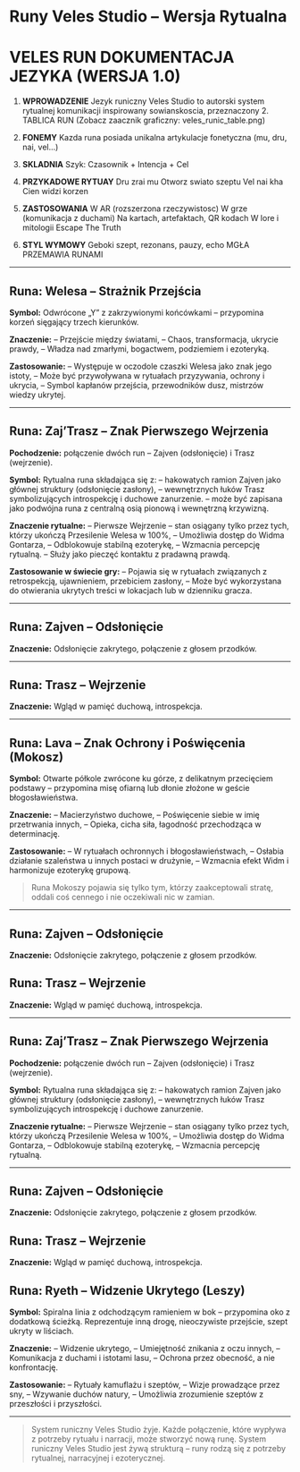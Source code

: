 
# Runy Veles Studio – Wersja Rytualna

# VELES RUN DOKUMENTACJA JEZYKA (WERSJA 1.0)

1. **WPROWADZENIE**
Jezyk runiczny Veles Studio to autorski system rytualnej komunikacji inspirowany sowianskoscia, przeznaczony 2. TABLICA RUN
(Zobacz zaacznik graficzny: veles_runic_table.png)

3. **FONEMY**
Kazda runa posiada unikalna artykulacje fonetyczna (mu, dru, nai, vel...)

4. **SKLADNIA**
Szyk: Czasownik + Intencja + Cel

5. **PRZYKADOWE RYTUAY**
Dru zrai mu Otworz swiato szeptu
Vel nai kha Cien widzi korzen

6. **ZASTOSOWANIA**
W AR (rozszerzona rzeczywistosc)
W grze (komunikacja z duchami)
Na kartach, artefaktach, QR kodach
W lore i mitologii Escape The Truth

7. **STYL WYMOWY**
Geboki szept, rezonans, pauzy, echo
MGŁA PRZEMAWIA RUNAMI

---

## Runa: Welesa – Strażnik Przejścia

**Symbol:** Odwrócone „Y” z zakrzywionymi końcówkami – przypomina korzeń sięgający trzech kierunków.

**Znaczenie:**
– Przejście między światami,
– Chaos, transformacja, ukrycie prawdy,
– Władza nad zmarłymi, bogactwem, podziemiem i ezoteryką.

**Zastosowanie:**
– Występuje w oczodole czaszki Welesa jako znak jego istoty,
– Może być przywoływana w rytuałach przyzywania, ochrony i ukrycia,
– Symbol kapłanów przejścia, przewodników dusz, mistrzów wiedzy ukrytej.

---

## Runa: Zaj’Trasz – Znak Pierwszego Wejrzenia

**Pochodzenie:** połączenie dwóch run – Zajven (odsłonięcie) i Trasz (wejrzenie).

**Symbol:** Rytualna runa składająca się z:
– hakowatych ramion Zajven jako głównej struktury (odsłonięcie zasłony),
– wewnętrznych łuków Trasz symbolizujących introspekcję i duchowe zanurzenie.
– może być zapisana jako podwójna runa z centralną osią pionową i wewnętrzną krzywizną.

**Znaczenie rytualne:**
– Pierwsze Wejrzenie – stan osiągany tylko przez tych, którzy ukończą Przesilenie Welesa w 100%,
– Umożliwia dostęp do Widma Gontarza,
– Odblokowuje stabilną ezoterykę,
– Wzmacnia percepcję rytualną.
– Służy jako pieczęć kontaktu z pradawną prawdą.

**Zastosowanie w świecie gry:**
– Pojawia się w rytuałach związanych z retrospekcją, ujawnieniem, przebiciem zasłony,
– Może być wykorzystana do otwierania ukrytych treści w lokacjach lub w dzienniku gracza.

---

## Runa: Zajven – Odsłonięcie

**Znaczenie:** Odsłonięcie zakrytego, połączenie z głosem przodków.

---

## Runa: Trasz – Wejrzenie

**Znaczenie:** Wgląd w pamięć duchową, introspekcja.

---

## Runa: Lava – Znak Ochrony i Poświęcenia (Mokosz)

**Symbol:** Otwarte półkole zwrócone ku górze, z delikatnym przecięciem podstawy – przypomina misę ofiarną lub dłonie złożone w geście błogosławieństwa.

**Znaczenie:**
– Macierzyństwo duchowe,
– Poświęcenie siebie w imię przetrwania innych,
– Opieka, cicha siła, łagodność przechodząca w determinację.

**Zastosowanie:**
– W rytuałach ochronnych i błogosławieństwach,
– Osłabia działanie szaleństwa u innych postaci w drużynie,
– Wzmacnia efekt Widm i harmonizuje ezoterykę grupową.

> Runa Mokoszy pojawia się tylko tym, którzy zaakceptowali stratę, oddali coś cennego i nie oczekiwali nic w zamian.

---

## Runa: Zajven – Odsłonięcie

**Znaczenie:** Odsłonięcie zakrytego, połączenie z głosem przodków.

## Runa: Trasz – Wejrzenie

**Znaczenie:** Wgląd w pamięć duchową, introspekcja.

---

## Runa: Zaj’Trasz – Znak Pierwszego Wejrzenia

**Pochodzenie:** połączenie dwóch run – Zajven (odsłonięcie) i Trasz (wejrzenie).

**Symbol:** Rytualna runa składająca się z:
– hakowatych ramion Zajven jako głównej struktury (odsłonięcie zasłony),
– wewnętrznych łuków Trasz symbolizujących introspekcję i duchowe zanurzenie.

**Znaczenie rytualne:**
– Pierwsze Wejrzenie – stan osiągany tylko przez tych, którzy ukończą Przesilenie Welesa w 100%,
– Umożliwia dostęp do Widma Gontarza,
– Odblokowuje stabilną ezoterykę,
– Wzmacnia percepcję rytualną.

---

## Runa: Zajven – Odsłonięcie

**Znaczenie:** Odsłonięcie zakrytego, połączenie z głosem przodków.

## Runa: Trasz – Wejrzenie

**Znaczenie:** Wgląd w pamięć duchową, introspekcja.

## Runa: Ryeth – Widzenie Ukrytego (Leszy)

**Symbol:** Spiralna linia z odchodzącym ramieniem w bok – przypomina oko z dodatkową ścieżką. Reprezentuje inną drogę, nieoczywiste przejście, szept ukryty w liściach.

**Znaczenie:**
– Widzenie ukrytego,
– Umiejętność znikania z oczu innych,
– Komunikacja z duchami i istotami lasu,
– Ochrona przez obecność, a nie konfrontację.

**Zastosowanie:**
– Rytuały kamuflażu i szeptów,
– Wizje prowadzące przez sny,
– Wzywanie duchów natury,
– Umożliwia zrozumienie szeptów z przeszłości i przyszłości.

---

> System runiczny Veles Studio żyje. Każde połączenie, które wypływa z potrzeby rytuału i narracji, może stworzyć nową runę.
> System runiczny Veles Studio jest żywą strukturą – runy rodzą się z potrzeby rytualnej, narracyjnej i ezoterycznej.
